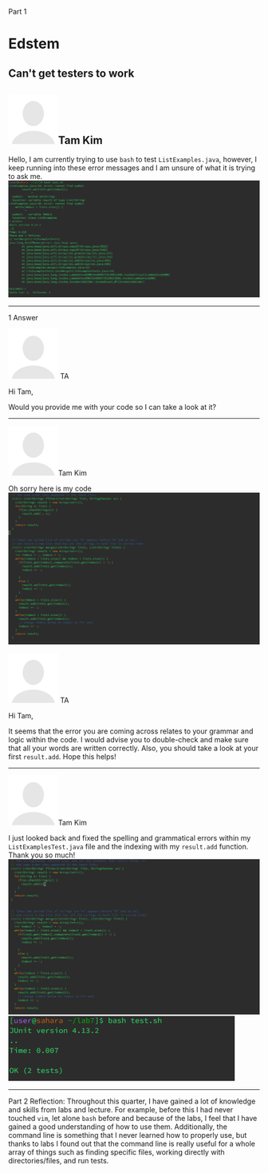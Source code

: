 Part 1
# Edstem

## Can't get testers to work

![Image](pfp.png)Tam Kim
---

Hello, I am currently trying to use `bash` to test `ListExamples.java`, however, I keep running into these error messages and I am unsure of what it is trying to ask me.
![Image](wrong.PNG)

---
1 Answer

![Image](pfp.png) TA

Hi Tam,

Would you provide me with your code so I can take a look at it?

---
![Image](pfp.png)Tam Kim

Oh sorry here is my code
![Image](wrong2.PNG)

![Image](pfp.png) TA

Hi Tam, 

It seems that the error you are coming across relates to your grammar and logic within the code. I would advise you to double-check and make sure that all your words are written correctly. Also, you should take a look at your first `result.add`. 
Hope this helps!

---
![Image](pfp.png)Tam Kim

I just looked back and fixed the spelling and grammatical errors within my `ListExamplesTest.java` file and the indexing with my `result.add` function. Thank you so much!
![Image](works2.PNG)
![Image](works1.PNG)

---
Part 2
Reflection:
Throughout this quarter, I have gained a lot of knowledge and skills from labs and lecture. For example, before this I had never touched `vim`, let alone `bash` before and because of the labs, I feel that I have gained a good understanding of how to use them. Additionally, the command line is something that I never learned how to properly use, but thanks to labs I found out that the command line is really useful  for a whole array of things such as finding specific files, working directly with directories/files, and run tests. 
